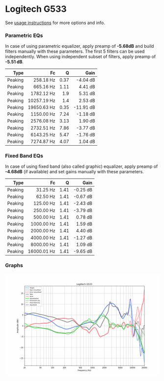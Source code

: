 # Logitech G533
See [usage instructions](https://github.com/jaakkopasanen/AutoEq#usage) for more options and info.

### Parametric EQs
In case of using parametric equalizer, apply preamp of **-5.68dB** and build filters manually
with these parameters. The first 5 filters can be used independently.
When using independent subset of filters, apply preamp of **-5.51 dB**.

| Type    | Fc          |    Q | Gain      |
|--------:|------------:|-----:|----------:|
| Peaking | 258.18 Hz   | 0.37 | -4.04 dB  |
| Peaking | 665.16 Hz   | 1.11 | 4.41 dB   |
| Peaking | 1782.12 Hz  | 1.9  | 5.31 dB   |
| Peaking | 10257.19 Hz | 1.4  | 2.53 dB   |
| Peaking | 19650.63 Hz | 0.35 | -11.91 dB |
| Peaking | 1150.00 Hz  | 7.24 | -1.18 dB  |
| Peaking | 2576.08 Hz  | 3.13 | 1.90 dB   |
| Peaking | 2732.51 Hz  | 7.86 | -3.77 dB  |
| Peaking | 6143.25 Hz  | 5.47 | -1.76 dB  |
| Peaking | 7274.87 Hz  | 4.07 | 1.04 dB   |

### Fixed Band EQs
In case of using fixed band (also called graphic) equalizer, apply preamp of **-4.68dB**
(if available) and set gains manually with these parameters.

| Type    | Fc          |    Q | Gain     |
|--------:|------------:|-----:|---------:|
| Peaking | 31.25 Hz    | 1.41 | -0.25 dB |
| Peaking | 62.50 Hz    | 1.41 | -0.67 dB |
| Peaking | 125.00 Hz   | 1.41 | -2.43 dB |
| Peaking | 250.00 Hz   | 1.41 | -3.79 dB |
| Peaking | 500.00 Hz   | 1.41 | 0.78 dB  |
| Peaking | 1000.00 Hz  | 1.41 | 1.59 dB  |
| Peaking | 2000.00 Hz  | 1.41 | 4.40 dB  |
| Peaking | 4000.00 Hz  | 1.41 | -1.27 dB |
| Peaking | 8000.00 Hz  | 1.41 | 1.09 dB  |
| Peaking | 16000.01 Hz | 1.41 | -9.65 dB |

### Graphs
![](./Logitech%20G533.png)